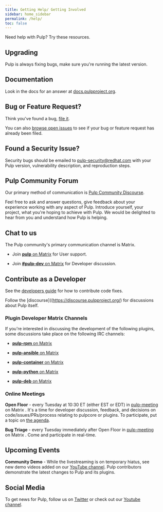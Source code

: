 ```yaml
---
title: Getting Help/ Getting Involved
sidebar: home_sidebar
permalink: /help/
toc: false
---
```


Need help with Pulp? Try these resources.

## Upgrading

Pulp is always fixing bugs, make sure you're running the latest version.

## Documentation

Look in the docs for an answer at [docs.pulpproject.org](https://docs.pulpproject.org).

## Bug or Feature Request?

Think you've found a bug, [file it](https://github.com/pulp/pulpcore/issues/new).

You can also [browse open issues](https://github.com/pulp/pulpcore/issues?q=is%3Aopen+is%3Aissue) to see if your bug or
feature request has already been filed.

## Found a Security Issue?

Security bugs should be emailed to pulp-security@redhat.com with your Pulp version, vulnerability description, and reproduction steps.

## Pulp Community Forum

Our primary method of communication is [Pulp Community Discourse](https://discourse.pulpproject.org).

Feel free to ask and answer questions, give feedback about your experience working with any aspect of Pulp. Introduce yourself, your project, what you're hoping to achieve with Pulp. We would be delighted to hear from you and understand how Pulp is helping.

## Chat to us

The Pulp community's primary communication channel is Matrix.

* Join [**pulp** on Matrix](https://matrix.to/#/!HWvLQmBGVPfJfTQBAu:matrix.org?via=libera.chat&via=matrix.org&via=ctrl-c.liu.se) for User support.

* Join [**#pulp-dev** on Matrix](https://matrix.to/#/!aVApiNMtnstWbwDcVU:matrix.org?via=libera.chat&via=matrix.org&via=ctrl-c.liu.se) for Developer discussion.

## Contribute as a Developer

See the [developers guide](https://docs.pulpproject.org/contributing/index.html) for how
to contribute code fixes.

Follow the [discourse]((https://discourse.pulpproject.org/) for discussions about Pulp itself.

### Plugin Developer Matrix Channels

If you're interested in discussing the development of the following plugins, some discussions take place on the following IRC channels:

* [**pulp-rpm** on Matrix](https://matrix.to/#/#pulp-rpm.:matrix.org?via=libera.chat&via=matrix.org)

* [**pulp-ansible** on Matrix](https://matrix.to/#/!cbADstEIkixyOUTCtO:matrix.org?via=libera.chat&via=matrix.org)

* [**pulp-container** on Matrix](https://matrix.to/#/#pulp_container:matrix.org?via=libera.chat&via=matrix.org)

* [**pulp-python** on Matrix](https://matrix.to/#/#pulp-python:matrix.org?via=libera.chat&via=matrix.org)

* [**pulp-deb** on Matrix](https://matrix.to/#/#pulp-debian:matrix.org?via=libera.chat&via=matrix.org)

### Online Meetings

**Open Floor** - every Tuesday at 10:30 ET (either EST or EDT) in [pulp-meeting](https://matrix.to/#/#pulp_meeting:matrix.org?via=libera.chat&via=matrix.org) on Matrix
. It's a time for developer discussion, feedback, and decisions on code/issues/PRs/process
relating to pulpcore or plugins. To participate, put a topic on
[the agenda](https://hackmd.io/@pulp/triage/edit).

**Bug Triage** - every Tuesday immediately after Open Floor in [pulp-meeting](https://matrix.to/#/#pulp_meeting:matrix.org?via=libera.chat&via=matrix.org) on Matrix . Come and
participate in real-time.

## Upcoming Events

**Community Demo** - While the livestreaming is on temporary hiatus, see new demo videos added
on our [YouTube channel](https://www.youtube.com/PulpProject). Pulp contributors demonstrate
the latest changes to Pulp and its plugins.

## Social Media

To get news for Pulp, follow us on [Twitter](https://twitter.com/pulpproj) or check out our [Youtube
channel](https://www.youtube.com/PulpProject).
